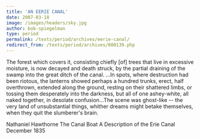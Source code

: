 ```yaml
---
title: 'AN EERIE CANAL'
date: 2007-03-18
image: /images/headers/sky.jpg
author: bob-spiegelman
type: period
permalink: /texts/period/archives/eerie-canal/
redirect_from: /texts/period/archives/000139.php
---
```

The forest which covers it, consisting chiefly [of] trees that live in excessive moisture, is now decayed and death struck, by the partial draining of the swamp into the great ditch of the canal. ...In spots, where destruction had been riotous, the lanterns showed perhaps a hundred trunks, erect, half overthrown, extended along the ground, resting on their shattered limbs, or tossing them desperately into the darkness, but all of one ashey-white, all naked together, in desolate confusion...The scene was ghost-like -- the very land of unsubstantial things, whither dreams might betake themselves, when they quit the slumberer's brain.

Nathaniel Hawthorne
The Canal Boat
A Description of the Erie Canal
December 1835
